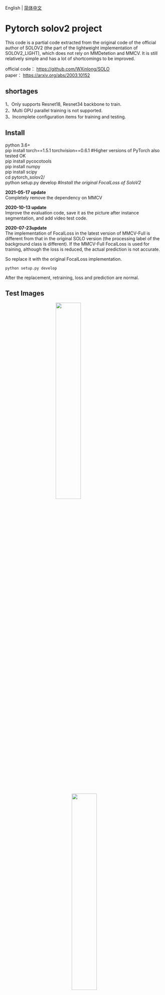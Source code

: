 English | [简体中文](README_ch.md)

# Pytorch solov2 project
This code is a partial code extracted from the original code of the official author of SOLOV2 (the part of the lightweight implementation of SOLOV2_LIGHT), which does not rely on MMDetetion and MMCV. It is still relatively simple and has a lot of shortcomings to be improved. 

official code： https://github.com/WXinlong/SOLO       
paper： https://arxiv.org/abs/2003.10152 

## shortages
1、Only supports Resnet18, Resnet34 backbone to train.   
2、Multi GPU parallel training is not supported.   
3、Incomplete configuration items for training and testing.     

## Install
python 3.6+     
pip install torch==1.5.1  torchvision==0.6.1   #Higher versions of PyTorch also tested OK         
pip install pycocotools      
pip install numpy   
pip install scipy    
cd pytorch_solov2/      
python setup.py develop      #*Install the original FocalLoss of SoloV2*

**2021-05-17 update**    
Completely remove the dependency on MMCV

**2020-10-13 update**          
Improve the evaluation code, save it as the picture after instance segmentation, and add video test code.    

**2020-07-23update**    
The implementation of FocalLoss in the latest version of MMCV-Full is different from that in the original SOLO version (the processing label of the background class is different). If the MMCV-Full FocalLoss is used for training, although the loss is reduced, the actual prediction is not accurate.

So replace it with the original FocalLoss implementation. 
```
python setup.py develop
```
After the replacement, retraining, loss and prediction are normal.


 ## Test Images 
      



<center>
 <img src="results/00106.jpg" width="40%"/>
 &emsp;&emsp;&emsp;&emsp;&emsp;&emsp;&emsp;
 <img src="results/00113.jpg" width="40%"/>
</center>




## train

After configuring the items in the config.py，run command
```Python
python train.py  
```
### config.py 
- **if use COCO dataset**    
```
coco2017/
├── annotations
├── train2017
└── val2017
```
in 'data' path run command:
```
ln -s /path/coco2017 coco    
```
modify the 'coco2017_dataset' item in 'config.py' , for example： 
```Python
coco2017_dataset = dataset_base.copy({
   'name': 'COCO 2017',
    'train_prefix': './data/coco/',
    'train_info': 'annotations/instances_train2017.json',
    'trainimg_prefix': 'train2017/',
    'train_images': './data/coco/',

    'valid_prefix': './data/coco/',
    'valid_info': 'annotations/instances_val2017.json',
    'validimg_prefix': 'val2017/',
    'valid_images': './data/coco/',

    'label_map': COCO_LABEL_MAP

})
```

- **if use casia-SPT_val dataset in this repo**  
```python 
casia_SPT_val = dataset_base.copy({
    'name': 'casia-SPT 2020',   #dataset's name 
    'train_prefix': './data/casia-SPT_val/val/',   #dataset path
    'train_info': 'val_annotation.json',           #label file
    'trainimg_prefix': '',
    'train_images': './data/casia-SPT_val/val/',   
    
    'valid_prefix': './data/casia-SPT_val/val/',
    'valid_info': 'val_annotation.json',
    'validimg_prefix': '',
    'valid_images': './data/casia-SPT_val/val',

    'label_map': COCO_LABEL_MAP
})
```
- use casia_SPT_val dataset, set backbone resnet18_backbone, batchsize is (batchsize=imgs_per_gpu*workers_per_gpu) 

```python
solov2_base_config = coco_base_config.copy({
    'name': 'solov2_base', 
    'backbone': resnet18_backbone,              #backbone
    # Dataset stuff
    'dataset': casia_SPT_val,
    'num_classes': len(coco2017_dataset.class_names),
    'imgs_per_gpu': 6,
    'workers_per_gpu': 2,
    'num_gpus': 1,                       #only support single GPU for now

```
- Complete Example Settings in 'data/config.py' 
```python
# ----------------------- SOLO v2.0 CONFIGS ----------------------- #

solov2_base_config = coco_base_config.copy({
    'name': 'solov2_base', 
    'backbone': resnet18_backbone,
    # Dataset stuff
    'dataset': casia_SPT_val,
    'num_classes': len(coco2017_dataset.class_names) + 1,
     #batchsize=imgs_per_gpu*workers_per_gpu
    'imgs_per_gpu': 4,
    'workers_per_gpu': 2,
    'num_gpus': 1,

    'train_pipeline':  [
        dict(type='LoadImageFromFile'),                                #read img process 
        dict(type='LoadAnnotations', with_bbox=True, with_mask=True),     #load annotations 
        dict(type='Resize',                                              #Multiscale training, then select a size from the size behind
            img_scale=[(768, 512), (768, 480), (768, 448),
                    (768, 416), (768, 384), (768, 352)],
            multiscale_mode='value',
            keep_ratio=True),
        dict(type='RandomFlip', flip_ratio=0.5),                    #Stochastic inversion, prob=0.5 
        dict(type='Normalize', mean=[123.675, 116.28, 103.53], std=[58.395, 57.12, 57.375], to_rgb=True),    #normallize                 
        dict(type='Pad', size_divisor=32),                                # SOLOV2 has requirements on the size of network input, and the image size needs to be a multiple of 32
        dict(type='DefaultFormatBundle'),                                #将数据转换为tensor，为后续网络计算
        dict(type='Collect', keys=['img', 'gt_bboxes', 'gt_labels', 'gt_masks'], meta_keys=('filename', 'ori_shape', 'img_shape', 'pad_shape',
                            'scale_factor', 'flip', 'img_norm_cfg')),   
    ],

    'test_cfg': None,

    # learning policy
    'lr_config': dict(policy='step', warmup='linear', warmup_iters=500, warmup_ratio=0.01, step=[27, 33]),
    'total_epoch': 36,               #set epoch number for train 

    # optimizer
    'optimizer': dict(type='SGD', lr=0.01, momentum=0.9, weight_decay=0.0001),  
    'optimizer_config': dict(grad_clip=dict(max_norm=35, norm_type=2)),   #Gradient balance strategy
    'resume_from': None,    #resume from a checkpoing file,  start epoch 1  if None
    'epoch_iters_start': 1,    #start epoch number

    'test_pipeline': [
        dict(type='LoadImageFromFile'),
        dict(
            type='MultiScaleFlipAug',
            img_scale=(768, 448),
            flip=False,
            transforms=[
                dict(type='Resize', keep_ratio=True),
                dict(type='RandomFlip'),
                dict(type='Normalize', mean=[123.675, 116.28, 103.53], std=[58.395, 57.12, 57.375], to_rgb=True),
                dict(type='Pad', size_divisor=32),
                dict(type='ImageToTensor', keys=['img']),
                dict(type='Collect', keys=['img']),
            ])
    ],

    'test_cfg': dict(
                nms_pre=500,
                score_thr=0.1,
                mask_thr=0.5,
                update_thr=0.05,
                kernel='gaussian',  # gaussian/linear
                sigma=2.0,
                max_per_img=30)
})
```

- start trainning

```Python
python train.py  
```

## eval
Modify the last code of the 'eval.py' code based on your dataset
```Python 
# valmodel_weight     model weight
# data_path           images path
# benchmark         whether write result json to file 
# test_mode 
# save_imgs         whether save result image to results path
eval(valmodel_weight='pretrained/solov2_448_r18_epoch_36.pth',data_path="data/casia-SPT_val/val/JPEGImages", benchmark=False, test_mode="images", save_imgs=False)
#eval(valmodel_weight='pretrained/solov2_448_r18_epoch_36.pth',data_path="cam0.avi", benchmark=False, test_mode="video")
```
run eval.py
```Python
python eval.py
```


## weight files

**backbone pretrained weights**      
from torchvision, prtrained weight in imagenet  
```shell
resnet18: ./pretrained/resnet18_nofc.pth
resnet34:  ./pretrained/resnet18_nofc.pth
``` 

**solov2 light weight trained on coco2017**  
```shell
SOLOv2_Light_448_R18_36: ./pretrained/solov2_448_r18_epoch_36.pth 
SOLOv2_Light_448_R34_36:  https://drive.google.com/file/d/1F3VRX1nZPnjKrzAC7Z4EmAlwmG-GWF8u/view?usp=sharing
or
链接：https://pan.baidu.com/s/1MCVkAeKwTua-m9g1NLyRpw 
提取码：ljkk 
复制这段内容后打开百度网盘手机App，操作更方便哦

```


## Other 

1.该网络训练时会将resnset的第一个卷积层和第一个stage的BasicBlock卷积层freeze,并且训练时resnet中的bn层都设置为eval()模式   
2. The inputs of solov2 require multiples of 32 in both length and width, depending on the grid he is drawing, and other dimensions may be impossible to calculate.      
3. Solov2 is relatively simple on the whole, with no strange operations or layers. There is a convolution operation in post-processing (the convolution core is learned during training, and it takes little time to compute on GPU). Matrix_NMS also takes little time. After this part of processing, the output of the network is:
 ```
mask [nums, height, weight]    #masks's number， 
cls [nums]                     #class of masks
scores [nums]                  #score of masks
 ```
 

## Reference
https://github.com/WXinlong/SOLO   
https://github.com/open-mmlab/mmdetection   
https://github.com/open-mmlab/mmcv  


